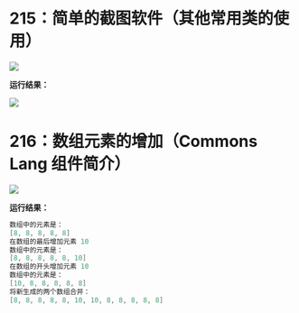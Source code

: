# 215：简单的截图软件（其他常用类的使用）

<img src="http://image.renkaigis.com/keepcoding/2017121701.png">

**运行结果：**

<img src="http://image.renkaigis.com/keepcoding/2017121702.png">

# 216：数组元素的增加（Commons Lang 组件简介）

<img src="http://image.renkaigis.com/keepcoding/2017121703.png">

**运行结果：**

```java
数组中的元素是：
[8, 8, 8, 8, 8]
在数组的最后增加元素 10
数组中的元素是：
[8, 8, 8, 8, 8, 10]
在数组的开头增加元素 10
数组中的元素是：
[10, 8, 8, 8, 8, 8]
将新生成的两个数组合并：
[8, 8, 8, 8, 8, 10, 10, 8, 8, 8, 8, 8]
```

